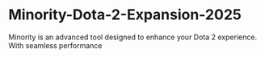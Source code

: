 # Minority-Dota-2-Expansion-2025
Minority is an advanced tool designed to enhance your Dota 2 experience. With seamless performance
